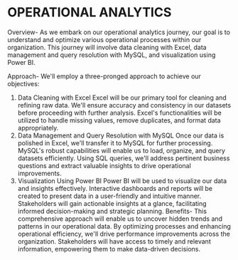 # OPERATIONAL ANALYTICS

Overview-
As we embark on our operational analytics journey, our goal is to understand and optimize various operational processes within our organization. This journey will involve data cleaning with Excel, data management and query resolution with MySQL, and visualization using Power BI.

Approach-
We'll employ a three-pronged approach to achieve our objectives:

1. Data Cleaning with Excel
Excel will be our primary tool for cleaning and refining raw data.
We'll ensure accuracy and consistency in our datasets before proceeding with further analysis.
Excel's functionalities will be utilized to handle missing values, remove duplicates, and format data appropriately.
2. Data Management and Query Resolution with MySQL
Once our data is polished in Excel, we'll transfer it to MySQL for further processing.
MySQL's robust capabilities will enable us to load, organize, and query datasets efficiently.
Using SQL queries, we'll address pertinent business questions and extract valuable insights to drive operational improvements.
3. Visualization Using Power BI
Power BI will be used to visualize our data and insights effectively.
Interactive dashboards and reports will be created to present data in a user-friendly and intuitive manner.
Stakeholders will gain actionable insights at a glance, facilitating informed decision-making and strategic planning.
Benefits-
This comprehensive approach will enable us to uncover hidden trends and patterns in our operational data.
By optimizing processes and enhancing operational efficiency, we'll drive performance improvements across the organization.
Stakeholders will have access to timely and relevant information, empowering them to make data-driven decisions.








